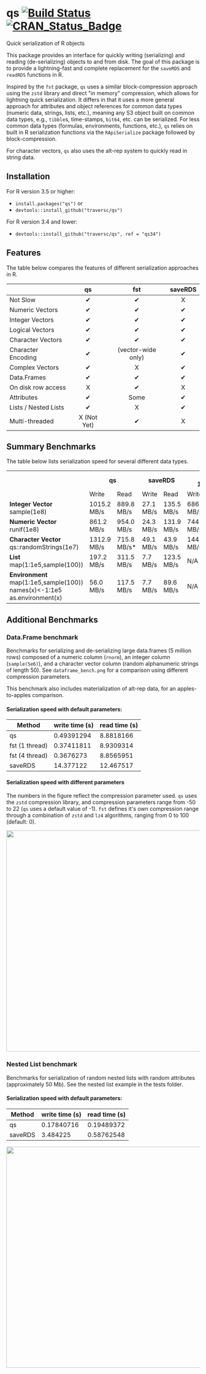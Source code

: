 # qs [![Build Status](https://travis-ci.org/traversc/qs.svg)](https://travis-ci.org/traversc/qs) [![CRAN\_Status\_Badge](http://www.r-pkg.org/badges/version/qs)](https://cran.r-project.org/package=qs)

Quick serialization of R objects

This package provides an interface for quickly writing (serializing) and reading (de-serializing) objects to and from disk.  The goal of this package is to provide a lightning-fast and complete replacement for the `saveRDS` and `readRDS` functions in R.  

Inspired by the `fst` package, `qs` uses a similar block-compression approach using the `zstd` library and direct "in memory" compression, which allows for lightning quick serialization.  It differs in that it uses a more general approach for attributes and object references for common data types (numeric data, strings, lists, etc.), meaning any S3 object built on common data types, e.g., `tibble`s, time-stamps, `bit64`, etc. can be serialized.  For less common data types (formulas, environments, functions, etc.), `qs` relies on built in R serialization functions via the `RApiSerialize` package followed by block-compression.  

For character vectors, `qs` also uses the alt-rep system to quickly read in string data.  

## Installation
For R version 3.5 or higher:
* `install.packages("qs")` or
* `devtools::install_github("traversc/qs")`

For R version 3.4 and lower:
* `devtools::install_github("traversc/qs", ref = "qs34")`




## Features
The table below compares the features of different serialization approaches in R.


|                    | qs         | fst           | saveRDS  |
|--------------------|:-----------:|:---------------:|:----------:|
| Not Slow             | &#10004;   | &#10004;       | X |
| Numeric Vectors    | &#10004;   | &#10004;       | &#10004;  |
| Integer Vectors    | &#10004;   | &#10004;       | &#10004;  |
| Logical Vectors    | &#10004;   | &#10004;       | &#10004;  |
| Character Vectors  | &#10004;   | &#10004;       | &#10004;  |
| Character Encoding | &#10004;   | (vector-wide only) | &#10004;  |
| Complex Vectors    | &#10004;   | X      | &#10004;  |
| Data.Frames        | &#10004;   | &#10004;       | &#10004;  |
| On disk row access | X  | &#10004;       | X |
| Attributes         | &#10004;   | Some          | &#10004;  |
| Lists / Nested Lists| &#10004;   |  X     | &#10004;  |
| Multi-threaded     | X (Not Yet) | &#10004;      |  X   |

## Summary Benchmarks
The table below lists serialization speed for several different data types.  
<table>
  <tr>
    <th></th>
    <th colspan="2">qs</th>
    <th colspan="2">saveRDS</th>
    <th colspan="2">fst<br>1 thread</th>
    <th colspan="2">fst<br>4 threads</th>
  </tr>
  <tr>
    <td></td>
    <td>Write</td>
    <td>Read</td>
    <td>Write</td>
    <td>Read</td>
    <td>Write</td>
    <td>Read</td>
    <td>Write</td>
    <td>Read</td>
  </tr>
  <tr>
    <td><b>Integer Vector</b><br>sample(1e8)</td>
    <td>1015.2 MB/s<br></td>
    <td>889.8 MB/s</td>
    <td>27.1 MB/s</td>
    <td>135.5 MB/s</td>
    <td>686.6 MB/s</td>
    <td>442.4 MB/s</td>
    <td>699.1 MB/s</td>
    <td>567.9 MB/s</td>
  </tr>
  <tr>
    <td><b>Numeric Vector</b><br>runif(1e8)</td>
    <td>861.2 MB/s</td>
    <td>954.0 MB/s</td>
    <td>24.3 MB/s</td>
    <td>131.9 MB/s</td>
    <td>744.0 MB/s</td>
    <td>638.7 MB/s</td>
    <td>754.4 MB/s</td>
    <td>848.0 MB/s</td>
  </tr>
  <tr>
    <td><b>Character Vector</b><br>qs::randomStrings(1e7)</td>
    <td>1312.9 MB/s</td>
    <td>715.8 MB/s*</td>
    <td>49.1 MB/s</td>
    <td>43.9 MB/s</td>
    <td>1440.9 MB/s</td>
    <td>59.5 MB/s</td>
    <td>1536.3 MB/s</td>
    <td>59.3 MB/s</td>
  </tr>
  <tr>
    <td><b>List</b><br>map(1:1e5,sample(100))</td>
    <td>197.2 MB/s<br></td>
    <td>311.5 MB/s</td>
    <td>7.7 MB/s</td>
    <td>123.5 MB/s</td>
    <td>N/A</td>
    <td>N/A</td>
    <td>N/A</td>
    <td>N/A</td>
  </tr>
  <tr>
    <td><b>Environment</b><br>map(1:1e5,sample(100))<br>names(x)&lt;-1:1e5<br>as.environment(x)</td>
    <td>56.0 MB/s</td>
    <td>117.5 MB/s</td>
    <td>7.7 MB/s</td>
    <td>89.6 MB/s</td>
    <td>N/A</td>
    <td>N/A</td>
    <td>N/A</td>
    <td>N/A</td>
  </tr>
</table>

## Additional Benchmarks

### Data.Frame benchmark

Benchmarks for serializing and de-serializing large data.frames (5 million rows) composed of a numeric column (`rnorm`), an integer column (`sample(5e6)`), and a character vector column (random alphanumeric strings of length 50).  See `dataframe_bench.png` for a comparison using different compression parameters.  

This benchmark also includes materialization of alt-rep data, for an apples-to-apples comparison.  

#### Serialization speed with default parameters:
| Method         | write time (s) | read time (s) |
|----------------|----------------|---------------|
| qs             | 0.49391294     | 8.8818166     |
| fst (1 thread) | 0.37411811     | 8.9309314     |
| fst (4 thread) | 0.3676273      | 8.8565951     |
| saveRDS        | 14.377122      | 12.467517     |

#### Serialization speed with different parameters

The numbers in the figure reflect the compression parameter used.  `qs` uses the `zstd` compression library, and compression parameters range from -50 to 22 (`qs` uses a default value of -1).  `fst` defines it's own compression range through a combination of `zstd` and `lz4` algorithms, ranging from 0 to 100 (default: 0).  

<img src="https://raw.githubusercontent.com/traversc/qs/master/vignettes/dataframe_bench.png" width="576">

### Nested List benchmark
Benchmarks for serialization of random nested lists with random attributes (approximately 50 Mb).  See the nested list example in the tests folder.  

#### Serialization speed with default parameters:
| Method  | write time (s) | read time (s) |
|---------|----------------|---------------|
| qs      | 0.17840716     | 0.19489372    |
| saveRDS | 3.484225       | 0.58762548    |

<img src="https://raw.githubusercontent.com/traversc/qs/master/vignettes/nested_list_bench.png" width="576">
